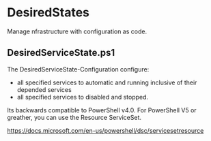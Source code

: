 # DesiredStates
Manage nfrastructure with configuration as code.  

## DesiredServiceState.ps1  
The DesiredServiceState-Configuration configure:  
- all specified services to automatic and running inclusive of their depended services  
- all specified services to disabled and stopped.   

Its backwards compatible to PowerShell v4.0. For PowerShell V5 or greather, you can use the Resource ServiceSet.

https://docs.microsoft.com/en-us/powershell/dsc/servicesetresource
